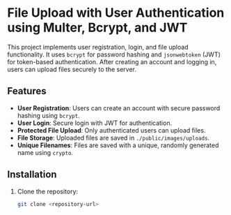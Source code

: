 # File Upload with User Authentication using Multer, Bcrypt, and JWT

This project implements user registration, login, and file upload functionality. It uses `bcrypt` for password hashing and `jsonwebtoken` (JWT) for token-based authentication. After creating an account and logging in, users can upload files securely to the server.

## Features

- **User Registration**: Users can create an account with secure password hashing using `bcrypt`.
- **User Login**: Secure login with JWT for authentication.
- **Protected File Upload**: Only authenticated users can upload files.
- **File Storage**: Uploaded files are saved in `./public/images/uploads`.
- **Unique Filenames**: Files are saved with a unique, randomly generated name using `crypto`.

## Installation

1. Clone the repository:
   ```bash
   git clone <repository-url>
